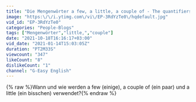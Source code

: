 ```yaml
---
title: "Die Mengenwörter a few, a little, a couple of - The quantifiers a few, a little, a couple of"
image: "https:\/\/i.ytimg.com\/vi\/EP-3RdYzTe0\/hqdefault.jpg"
vid_id: "EP-3RdYzTe0"
categories: "People-Blogs"
tags: ["Mengenwörter","little,","couple"]
date: "2021-10-18T16:16:17+03:00"
vid_date: "2021-01-14T15:03:05Z"
duration: "PT2M33S"
viewcount: "347"
likeCount: "8"
dislikeCount: "1"
channel: "G-Easy English"
---
```

{% raw %}Wann und wie werden a few (einige), a couple of (ein paar) und a little (ein bisschen) verwendet?{% endraw %}
